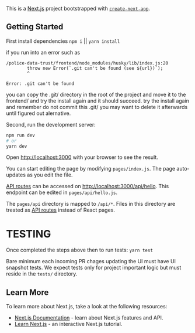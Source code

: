 This is a [Next.js](https://nextjs.org/) project bootstrapped with [`create-next-app`](https://github.com/vercel/next.js/tree/canary/packages/create-next-app).

## Getting Started

First install dependencies
`npm i` || `yarn install`

if you run into an error such as

```
/police-data-trust/frontend/node_modules/husky/lib/index.js:20
        throw new Error(`.git can't be found (see ${url})`);
        ^

Error: .git can't be found
```

you can copy the .git/ directory in the root of the project and move it to the frontend/ and try the install again and it should succeed. try the install again and remember do not commit this .git/ you may want to delete it afterwards until figured out alernative.

Second, run the development server:

```bash
npm run dev
# or
yarn dev
```

Open [http://localhost:3000](http://localhost:3000) with your browser to see the result.

You can start editing the page by modifying `pages/index.js`. The page auto-updates as you edit the file.

[API routes](https://nextjs.org/docs/api-routes/introduction) can be accessed on [http://localhost:3000/api/hello](http://localhost:3000/api/hello). This endpoint can be edited in `pages/api/hello.js`.

The `pages/api` directory is mapped to `/api/*`. Files in this directory are treated as [API routes](https://nextjs.org/docs/api-routes/introduction) instead of React pages.

# TESTING

Once completed the steps above then to run tests: `yarn test`

Bare minimum each incoming PR chages updating the UI must have UI snapshot tests. We expect tests only for project important logic but must reside in the `tests/` directory.

## Learn More

To learn more about Next.js, take a look at the following resources:

- [Next.js Documentation](https://nextjs.org/docs) - learn about Next.js features and API.
- [Learn Next.js](https://nextjs.org/learn) - an interactive Next.js tutorial.
